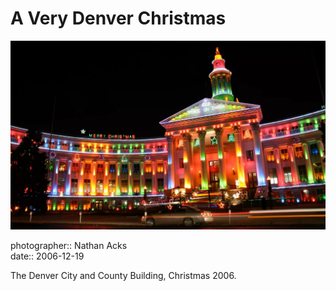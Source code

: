 # A Very Denver Christmas

![Christmas lights on Denver’s City and County building](assets/2006-12-19-a-very-denver-christmas.webp)

photographer:: Nathan Acks  
date:: 2006-12-19

The Denver City and County Building, Christmas 2006.
